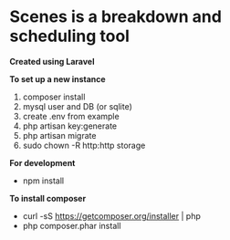 # Scenes is a breakdown and scheduling tool
__Created using Laravel__

__To set up a new instance__

1. composer install
2. mysql user and DB (or sqlite)
3. create .env from example
4. php artisan key:generate
5. php artisan migrate
6. sudo chown -R http:http storage

__For development__

- npm install

__To install composer__

- curl -sS https://getcomposer.org/installer | php
- php composer.phar install

